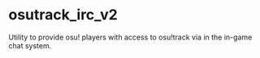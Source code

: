 # osutrack_irc_v2
 Utility to provide osu! players with access to osu!track via in the in-game chat system.
